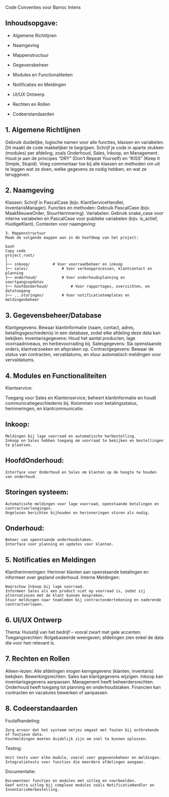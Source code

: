 Code Conventies voor Barroc Intens

## Inhoudsopgave:
- Algemene Richtlijnen

- Naamgeving

- Mappenstructuur

- Gegevensbeheer

- Modules en Functionaliteiten

- Notificaties en Meldingen

- UI/UX Ontwerp

- Rechten en Rollen

- Codeerstandaarden

## 1. Algemene Richtlijnen
Gebruik duidelijke, logische namen voor alle functies, klassen en variabelen. Dit maakt de code makkelijker te begrijpen.
Schrijf je code in aparte stukken (modules) per afdeling, zoals Onderhoud, Sales, Inkoop, en Management.
Houd je aan de principes “DRY” (Don’t Repeat Yourself) en “KISS” (Keep It Simple, Stupid).
Voeg commentaar toe bij alle klassen en methoden om uit te leggen wat ze doen, welke gegevens ze nodig hebben, en wat ze teruggeven.

## 2. Naamgeving
Klassen: Schrijf in PascalCase (bijv. KlantServiceHandler, InventarisManager).
Functies en methoden: Gebruik PascalCase (bijv. MaakNieuweOrder, StuurHerinnering).
Variabelen: Gebruik snake_case voor interne variabelen en PascalCase voor publieke variabelen (bijv. is_actief, HuidigeKlant).
Contexten voor naamgeving:

```
3. Mappenstructuur
Maak de volgende mappen aan in de hoofdmap van het project:
```
```
bash
Copy code
project_root/
│
├── inkoop/          # Voor voorraadbeheer en inkoop
├── sales/               # Voor verkoopprocessen, klantcontact en planning
├── onderhoud/           # Voor onderhoudsplanning en voortgangsupdates
├── hoofdonderhoud/          # Voor rapportages, overzichten, en datatoegang
├── ...storingen/        # Voor notificatietemplates en meldingenbeheer
```
## 3. Gegevensbeheer/Database
Klantgegevens: Bewaar klantinformatie (naam, contact, adres, betalingsgeschiedenis) in een database, zodat elke afdeling deze data kan bekijken.
Inventarisgegevens: Houd het aantal producten, lage voorraadniveaus, en herbevoorrading bij.
Salesgegevens: Sla openstaande orders, klantverzoeken en afspraken op.
Contractgegevens: Bewaar de status van contracten, vervaldatums, en stuur automatisch meldingen voor vervaldatums.

## 4. Modules en Functionaliteiten
Klantservice:

Toegang voor Sales en Klantenservice; beheert klantinformatie en houdt communicatiegeschiedenis bij.
Kolommen voor betalingsstatus, herinneringen, en klantcommunicatie.

## Inkoop:
```
Meldingen bij lage voorraad en automatische herbestelling.
Inkoop en Sales hebben toegang om voorraad te bekijken en bestellingen te plaatsen.
```

## HoofdOnderhoud:
```
Interface voor Onderhoud en Sales om klanten op de hoogte te houden van onderhoud.
```
## Storingen systeem:
```
Automatische meldingen voor lage voorraad, openstaande betalingen en contractverlengingen.
Ongelezen berichten bijhouden en herinneringen sturen als nodig.
```
## Onderhoud:
```
Beheer van openstaande onderhoudstaken.
Interface voor planning en updates voor klanten.
```
## 5. Notificaties en Meldingen
Klantherinneringen: Herinner klanten aan openstaande betalingen en informeer over gepland onderhoud.
Interne Meldingen:
```
Waarschuw Inkoop bij lage voorraad.
Informeer Sales als een product niet op voorraad is, zodat zij alternatieven met de klant kunnen bespreken.
Stuur meldingen naar teamleden bij contractondertekening en naderende contractverlopen.
```
## 6. UI/UX Ontwerp
Thema: Huisstijl van het bedrijf – vooral zwart met gele accenten.
Toegangsrechten: Rolgebaseerde weergaven; afdelingen zien enkel de data die voor hen relevant is.

## 7. Rechten en Rollen
Alleen-lezen: Alle afdelingen mogen kerngegevens (klanten, inventaris) bekijken.
Bewerkingsrechten:
Sales kan klantgegevens wijzigen.
Inkoop kan inventarisgegevens aanpassen.
Management heeft beheerdersrechten.
Onderhoud heeft toegang tot planning en onderhoudstaken.
Financien kan contracten en vacatures bewerken of aanpassen.

## 8. Codeerstandaarden
Foutafhandeling:
```
Zorg ervoor dat het systeem netjes omgaat met fouten bij ontbrekende of foutieve data.
Foutmeldingen moeten duidelijk zijn om snel te kunnen oplossen.
```
Testing:
```
Unit tests voor elke module, vooral voor gegevensbeheer en meldingen.
Integratietests voor functies die meerdere afdelingen aangaan.
```
Documentatie:
```
Documenteer functies en modules met uitleg en voorbeelden.
Geef extra uitleg bij complexe modules zoals NotificatieHandler en InventarisHerbestelling.
```
